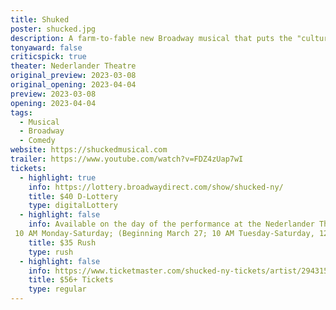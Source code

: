 ```yaml
---
title: Shuked
poster: shucked.jpg
description: A farm-to-fable new Broadway musical that puts the "culture" back in agriculture.
tonyaward: false
criticspick: true
theater: Nederlander Theatre
original_preview: 2023-03-08
original_opening: 2023-04-04
preview: 2023-03-08
opening: 2023-04-04
tags: 
  - Musical
  - Broadway
  - Comedy
website: https://shuckedmusical.com
trailer: https://www.youtube.com/watch?v=FDZ4zUap7wI
tickets: 
  - highlight: true
    info: https://lottery.broadwaydirect.com/show/shucked-ny/
    title: $40 D-Lottery
    type: digitalLottery
  - highlight: false
    info: Available on the day of the performance at the Nederlander Theatre box office
 10 AM Monday-Saturday; (Beginning March 27; 10 AM Tuesday-Saturday, 12 PM Sunday). Cash or credit card. Limit 2 tickets per person. Seat locations determined at the discretion of the box office. Subject to daily availability.
    title: $35 Rush
    type: rush
  - highlight: false
    info: https://www.ticketmaster.com/shucked-ny-tickets/artist/2943155
    title: $56+ Tickets
    type: regular
---
```

